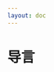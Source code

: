 ```yaml
---
layout: doc
---
```


<script setup>
import ColorfulText from "../components/ColorfulText.vue"
</script>

# 导言


